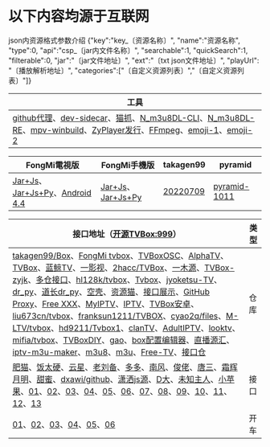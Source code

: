 # 以下内容均源于互联网



json内资源格式参数介绍
{"key":"key_〔资源名称〕",
"name":"资源名称", "type":0, "api":"csp_〔jar内文件名称〕",
"searchable":1, "quickSearch":1, "filterable":0,
"jar":"〔jar文件地址〕",
"ext":"〔txt json文件地址〕",
"playUrl": "〔播放解析地址〕",
"categories":["〔自定义资源列表〕","〔自定义资源列表〕"]}


工具|
----|
[github代理](https://ghproxy.com/)、[dev-sidecar](https://github.com/docmirror/dev-sidecar)、[猫抓](https://github.com/xifangczy/cat-catch)、[N_m3u8DL-CLI](https://github.com/nilaoda/N_m3u8DL-CLI)、[N_m3u8DL-RE](https://github.com/nilaoda/N_m3u8DL-RE)、[mpv-winbuild](https://github.com/zhongfly/mpv-winbuild/releases)、[ZyPlayer发行](https://github.com/Hiram-Wong/ZyPlayer)、[FFmpeg](https://github.com/BtbN/FFmpeg-Builds)、[emoji-1](https://www.emojiall.com/zh-hans/categories/D)、[emoji-2](https://funletu.com/emoji/)|

FongMi電視版|FongMi手機版|takagen99|pyramid
----|----|----|----
[Jar+Js](https://github.com/FongMi/TV/raw/release/release/leanback-java.apk)、[Jar+Js+Py](https://github.com/FongMi/TV/raw/release/release/leanback-python.apk)、[Android 4.4](https://github.com/FongMi/TV/raw/kitkat/release/leanback.apk)|[Jar+Js](https://github.com/FongMi/TV/raw/release/release/mobile-java.apk)、[Jar+Js+Py](https://github.com/FongMi/TV/raw/release/release/mobile-python.apk)|[20220709](https://github.com/takagen99/Box/releases/download/v1.0.0-alpha/app-release.apk)|[pyramid-1011](https://github.com/UndCover/PyramidStore/blob/main/pyramid-1011.apk)

接口地址（[开源TVBox:999](https://wws.lanzouq.com/b03j4ulyh)）|类型
----|----
[takagen99/Box](https://github.com/takagen99/Box)、[FongMi tvbox](https://github.com/FongMi/TV)、[TVBoxOSC](https://github.com/CatVodTVOfficial/TVBoxOSC)、[AlphaTV](https://github.com/pvqogw/AlphaTV)、[TVBox](https://gitee.com/cherry0532/tvbox)、[蓝鲸TV](https://github.com/Cyril0563/lanjing_live)、[一影视](https://github.com/tv-player/TvBox)、[2hacc/TVBox](https://github.com/2hacc/TVBox)、[一木源](https://github.com/xianyuyimu/TVBOX-)、[TVBox-zyjk](https://github.com/Dong-learn9/TVBox-zyjk)、[多仓接口](https://github.com/yutian88881/tvbox)、[hl128k/tvbox](https://github.com/hl128k/tvbox)、[Tvbox](https://agit.ai/Yoursmile7/TVBox)、[jyoketsu-TV](https://github.com/jyoketsu/tv)、[dr_py](https://gitcode.net/qq_32394351/dr_py)、[道长dr_py](https://github.com/troray/dr_py)、[空壳](https://github.com/liu673cn/box)、[资源猫](https://www.zizhuge.cn/1734.html)、[接口展示](https://leevi0321.gitee.io/api/)、[GitHub Proxy](https://ghproxy.com)、[Free XXX](http://adultiptv.net/)、[MyIPTV](https://github.com/SPX372928/MYIPTV)、[IPTV](https://github.com/iptv-restream/IPTV)、[TVBox安卓](https://github.com/pvqogw/TVBoxOSC)、[liu673cn/tvbox](https://github.com/liu673cn/box)、[franksun1211/TVBOX](https://github.com/franksun1211/TVBOX)、[cyao2q/files](https://github.com/cyao2q/files)、[M-LTV/tvbox](https://github.com/M-LTV/tvbox)、[hd9211/Tvbox1](https://github.com/hd9211/Tvbox1)、[clanTV](https://github.com/clanTV/clanTV)、[AdultIPTV](https://github.com/andibasuki/SITechnologyLtd.Porn.AdultIPTV.net)、[looktv](https://github.com/once678/looktv)、[mifia/tvbox](https://github.com/mifia/tvbox)、[TVBoxDIY](https://github.com/lm317379829/TVBoxDIY)、[gao](https://github.com/gaotianliuyun/gao)、[box配置编辑器](https://kvymin.github.io/CatVodTVJsonEditor/)、[直播源汇](https://github.com/imDazui/Tvlist-awesome-m3u-m3u8)、[iptv-m3u-maker](https://github.com/EvilCult/iptv-m3u-maker)、[m3u8](https://github.com/reysc/M3U8)、[m3u](https://github.com/yuanxin69/m3u)、[Free-TV](https://github.com/Free-TV/IPTV)、[接口仓](https://github.com/jyoketsu/tv)|仓库
[肥猫](http://肥猫.love)、[饭太硬](http://饭太硬.ga/x/o.json)、[云星](https://maoyingshi.cc/tvbox/云星日记/1.m3u8)、[老刘备](https://raw.liucn.cc/box/m.json)、[多多](https://yydsys.top/duo/v.json)、[南风](https://agit.ai/Yoursmile7/TVBox/raw/branch/master/XC.json)、[俊佬](http://home.jundie.top:81/top98.json)、[唐三](https://hutool.ml/tang)、[霜辉月明](https://raw.iqiq.io/lm317379829/PyramidStore/pyramid/py.json)、[甜蜜](https://raw.iqiq.io/kebedd69/TVbox-interface/main/甜蜜.json)、[dxawi/github️](https://dxawi.github.io/0/0.json)、[潇洒js源](https://download.kstore.space/download/2863/01.txt)、[D大](https://download.kstore.space/download/2883/m3u8/dsj/guochan/mp1/1.m3u8)、[未知主人](https://agit.ai/n/b/raw/branch/a/b/c.json)、[小苹果](https://agit.ai/nbwzlyd/xiaopingguo/raw/branch/master/xiaopingguo/xiaopingguo.json)、[01](http://9xi4o.tk/0725.json)、[02](http://byyds.top/w.txt)、[03](http://home.jundie.top:81/top98.json)、[04](http://pandown.pro/tvbox/tvbox.json)、[05](http://www.dmtv.ml/mao/single.json)、[06](https://agit.ai/xiaohewanwan/jar/raw/branch/main/Avatar.json)、[07](https://download.kstore.space/download/2863/01.txt)、[08](https://dxawi.github.io/0/0.json)、[09](https://freed.yuanhsing.cf/TVBox/meowcf.json)、[10](https://raw.iqiq.io/liu673cn/box/main/m.json)、[11](https://try.gitea.io/xcxc8/mytv/raw/branch/main/TV.json)、[12](https://ghproxy.com/https://raw.githubusercontent.com/Cyril0563/lanjing_live/main/TVbox_Free/biu.txt)、[13](https://ghproxy.com/https://raw.githubusercontent.com/Cyril0563/lanjing_live/main/TVbox_Free/tv.txt)|接口
[01](http://shuyuan.miaogongzi.net/shuyuan/1667621493.txt)、[02](http://shuyuan.miaogongzi.net/shuyuan/1666225624.txt)、[03](https://ghproxy.com/https://raw.githubusercontent.com/tv-player/tvbox-line/main/tv/q73m.json)、[04](https://ghproxy.com/https://raw.githubusercontent.com/chinawiz/tvbox/main/adult-1.json)、[05](https://ghproxy.com/https://raw.githubusercontent.com/chinawiz/tvbox/main/adult-2.json)、[06](https://ghproxy.com/https://raw.githubusercontent.com/cnnbgo/tvbox/main/x.json)|开车


